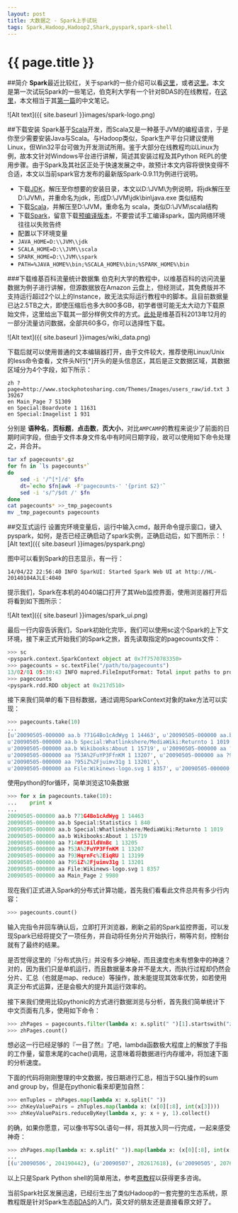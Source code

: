```yaml
---
layout: post
title: 大数据之 - Spark上手试玩
tags: Spark,Hadoop,Hadoop2,Shark,pyspark,spark-shell
---
```


{{ page.title }}
================ 

##简介
**Spark**最近比较红，关于spark的一些介绍可以看[这里](http://zh.wikipedia.org/zh-cn/SPARK)，或者[这里](http://www.csdn.net/article/2013-04-26/2815057-Spark-Reynold)。本文是第一次试玩Spark的一些笔记，伯克利大学有一个针对BDAS的在线教程，在[这里](http://ampcamp.berkeley.edu/big-data-mini-course)，本文相当于其[第一篇](http://ampcamp.berkeley.edu/big-data-mini-course/data-exploration-using-spark.html)的中文笔记。

![Alt text]({{ site.baseurl }}images/spark-logo.png)

##下载安装
Spark基于[Scala](http://zh.wikipedia.org/zh-cn/Scala)开发，而Scala又是一种基于JVM的编程语言，于是你至少需要安装Java与Scala。与Hadoop类似，Spark生产平台只建议使用Linux，但Win32平台可做为开发测试所用。鉴于大部分在线教程均以Linux为例，故本文针对Windows平台进行讲解，简述其安装过程及其Python REPL的使用步骤。由于Spark及其社区正处于快速发展之中，故预计本文内容将很快变得不合适，本文以当前spark官方发布的最新版Spark-0.9.11为例进行说明。

- 下载[JDK](http://www.oracle.com/technetwork/java/javase/downloads/jdk8-downloads-2133151.html)，解压至你想要的安装目录，本文以D:\JVM\为例说明，将jdk解压至D:\JVM\，并重命名为jdk，形成D:\JVM\jdk\bin\java.exe 类似结构
- 下载[Scala](http://www.scala-lang.org/download/)，并解压至D:\JVM，重命名为 scala，类似D:\JVM\scala结构
- 下载[Spark](http://spark.apache.org/downloads.html)，留意下载[预编译版本](http://d3kbcqa49mib13.cloudfront.net/spark-0.9.1-bin-hadoop2.tgz)，不要尝试手工编译spark，国内网络环境往往以失败告终
- 配置以下环境变量
 - `JAVA_HOME=D:\\JVM\\jdk`
 - `SCALA_HOME=D:\\JVM\\scala`
 - `SPARK_HOME=D:\\JVM\\spark`
 - `PATH=%JAVA_HOME%\bin;%SCALA_HOME%\bin;%SPARK_HOME%\bin`

###下载维基百科流量统计数据集
伯克利大学的教程中，以维基百科的访问流量数据为例子进行讲解，但源数据放在Amazon 云盘上，但经测试，其免费版并不支持运行超过2个以上的Instance，故无法实际运行教程中的脚本。且目前数据量已达2.5TB之大，即使压缩后也多大800多GB，初学者很可能无太大动力下载原始文件，这里给出下载其一部分样例文件的方式。[此处](http://dumps.wikimedia.org/other/pagecounts-raw/2013/2013-12/)是维基百科2013年12月的一部分流量访问数据，全部共60多G，你可以选择性下载。

![Alt text]({{ site.baseurl }}images/wiki_data.png)

下载后就可以使用普通的文本编辑器打开，由于文件较大，推荐使用Linux/Unix的less命令查看，文件头N行[*]开头的是头信息区，其后是正文数据区域，其数据区域分为4个字段，如下所示：

```
zh ?page=http://www.stockphotosharing.com/Themes/Images/users_raw/id.txt 3 39267
en Main_Page 7 51309
en Special:Boardvote 1 11631
en Special:Imagelist 1 931
```

分别是 **语种名**，**页标题**，**点击数**，**页大小**，对比`AMPCAMP`的教程来说少了前面的日期时间字段，但由于文件本身文件名中有时间日期字段，故可以使用如下命令处理之，并合并。

``` Bash
tar xf pagecounts*.gz
for fn in `ls pagecounts*`
do
    sed -i '/^[*]/d' $fn
    dt=`echo $fn|awk -F'pagecounts-' '{print $2}'`
    sed -i 's/^/$dt /' $fn
done
cat pagecounts* >>_tmp_pagecounts
mv _tmp_pagecounts pagecounts
```

##交互式运行
设置完环境变量后，运行中输入cmd，敲开命令提示窗口，键入pyspark，如何，是否已经正确启动了spark实例，正确启动后，如下图所示：
![Alt text]({{ site.baseurl }}images/pyspark.png)

图中可以看到Spark的日志显示，有一行：

``` text
14/04/22 22:56:40 INFO SparkUI: Started Spark Web UI at http://HL-20140104AJLE:4040
```

提示我们，Spark在本机的4040端口打开了其Web监控界面，使用浏览器打开后将看到如下图所示：

![Alt text]({{ site.baseurl }}images/spark_ui.png)

最后一行内容告诉我们，Spark初始化完毕，我们可以使用sc这个Spark的上下文环境，接下来正式开始我们的Spark之旅，首先读取指定的pagecounts文件：

``` python
>>> sc
<pyspark.context.SparkContext object at 0x7f7570783350>
>>> pagecounts = sc.textFile("/path/to/pagecounts")
13/02/01 05:30:43 INFO mapred.FileInputFormat: Total input paths to process : 74
>>> pagecounts
<pyspark.rdd.RDD object at 0x217d510>
```

接下来我们简单的看下目标数据，通过调用SparkContext对象的take方法可以实现：

``` python
>>> pagecounts.take(10)
...
[u'20090505-000000 aa.b ?71G4Bo1cAdWyg 1 14463', u'20090505-000000 aa.b Special:Statistics 1 840',\
u'20090505-000000 aa.b Special:Whatlinkshere/MediaWiki:Returnto 1 1019',\
u'20090505-000000 aa.b Wikibooks:About 1 15719', u'20090505-000000 aa ?14mFX1ildVnBc 1 13205',\
u'20090505-000000 aa ?53A%2FuYP3FfnKM 1 13207', u'20090505-000000 aa ?93HqrnFc%2EiqRU 1 13199',\
u'20090505-000000 aa ?95iZ%2Fjuimv31g 1 13201',\
u'20090505-000000 aa File:Wikinews-logo.svg 1 8357', u'20090505-000000 aa Main_Page 2 9980']
```

使用python的for循环，简单浏览这10条数据

``` python
>>> for x in pagecounts.take(10):
...    print x
...
20090505-000000 aa.b ?71G4Bo1cAdWyg 1 14463
20090505-000000 aa.b Special:Statistics 1 840
20090505-000000 aa.b Special:Whatlinkshere/MediaWiki:Returnto 1 1019
20090505-000000 aa.b Wikibooks:About 1 15719
20090505-000000 aa ?14mFX1ildVnBc 1 13205
20090505-000000 aa ?53A%2FuYP3FfnKM 1 13207
20090505-000000 aa ?93HqrnFc%2EiqRU 1 13199
20090505-000000 aa ?95iZ%2Fjuimv31g 1 13201
20090505-000000 aa File:Wikinews-logo.svg 1 8357
20090505-000000 aa Main_Page 2 9980
```

现在我们正式进入Spark的分布式计算功能，首先我们看看此文件总共有多少行内容：

``` python
>>> pagecounts.count()
```

输入完指令并回车确认后，立即打开浏览器，刷新之前的Spark监控界面，可以发现Spark已经将提交了一项任务，并自动将任务分片开始执行，稍等片刻，控制台就有了最终的结果。

是否觉得这里的『分布式执行』并没有多少神秘，而且速度也未有想象中的神速？对的，因为我们只是单机运行，而且数据量本身并不是太大，而执行过程却仍然会分片、汇总（也就是map、reduce）等操作，故未能提现其效率优势，如若使用真正分布式运算，还是会极大的提升其运行效率的。

接下来我们使用比较pythonic的方式进行数据浏览与分析，首先我们简单统计下中文页面有几多，使用如下命令：

``` python
>>> zhPages = pagecounts.filter(lambda x: x.split(" ")[1].startswith("zh")).cache()
>>> zhPages.count()
```

想必这一行已经足够的『一目了然』了吧，lambda函数极大程度上的解放了手指的工作量，留意末尾的cache()调用，这意味着将数据进行内存缓冲，将加速下面的分析速度。

下面的代码将刚刚整理的中文数据，按日期进行汇总，相当于SQL操作的sum and group by，但是在pythonic看来却更加自然：

``` python
>>> enTuples = zhPages.map(lambda x: x.split(" "))
>>> zhKeyValuePairs = zhTuples.map(lambda x: (x[0][:8], int(x[3])))
>>> zhKeyValuePairs.reduceByKey(lambda x, y: x + y, 1).collect()
```

的确，如果你愿意，可以像书写SQL语句一样，将其放入同一行完成，一起来感受神奇：

``` python
>>> zhPages.map(lambda x: x.split(" ")).map(lambda x: (x[0][:8], int(x[3]))).reduceByKey(lambda x, y: x + y, 1).collect()
...
[(u'20090506', 204190442), (u'20090507', 202617618), (u'20090505', 207698578)]
```

以上只是Spark Python shell的简单用法，参考[原教程](http://ampcamp.berkeley.edu/big-data-mini-course/data-exploration-using-spark.html)以获得更多咨询。

当前Spark社区发展迅速，已经衍生出了类似Hadoop的一套完整的生态系统，原教程既是针对Spark生态[BDAS](https://amplab.cs.berkeley.edu/software/)的入门，英文好的朋友还是直接看原文好了。
